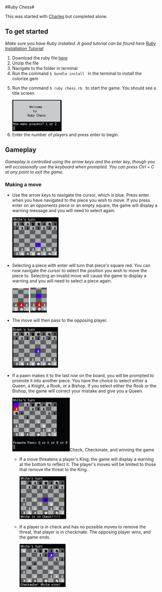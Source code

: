 #Ruby Chess#

This was started with [Charles](https://github.com/ckuang) but completed alone.

## To get started
  <p>
    <em>Make sure you have Ruby installed. A good tutorial can be found here <a href="http://installrails.com/steps">Ruby Installation Tutorial</a></em>
  </p>
  <ol>
    <li>Download the ruby file <a href="https://github.com/ctowler157/Chess/archive/master.zip">here</a></li>
    <li>Unzip the file</li>
    <li>Navigate to the folder in terminal</li>
    <li>Run the command <code>$ bundle install </code> in the terminal to install the colorize gem</li>
    <li>
      <p>
        Run the command <code>$ ruby chess.rb </code> to start the game.  You should see a title screen
      </p>
      <img src="assets/images/welcome_screen.png" />
    </li>
    <li>Enter the number of players and press enter to begin.</li>
  </ol>

## Gameplay
<p>
  <em>Gameplay is controlled using the arrow keys and the enter key, though you will occasionally use the keyboard when prompted. You can press Ctrl + C at any point to exit the game.</em>
</p>

### Making a move
<ul>
  <li>
    <p>
      Use the arrow keys to navigate the cursor, which is blue.  Press enter when you have navigated to the piece you wish to move.  If you press enter on an opponents piece or an empty square, the game will display a warning message and you will need to select again.
    </p>
    <img src="assets/images/select_move_1.png" />
  </li>
  <li>
    <p>
      Selecting a piece with enter will turn that piece's square red.  You can now navigate the cursor to select the position you wish to move the piece to.  Selecting an invalid move will cause the game to display a warning and you will need to select a piece again.
    </p>
    <img src="assets/images/select_move_2a.png" />
    <img src="assets/images/select_move_2b.png" />
  </li>
  <li>
    <p>
      The move will then pass to the opposing player.
    </p>
    <img src="assets/images/select_move_3.png" />
  </li>
  <li>
    <p>
      If a pawn makes it to the last row on the board, you will be prompted to promote it into another piece.  You have the choice to select either a Queen, a Knight, a Rook, or a Bishop.  If you select either the Rook or the Bishop, the game will correct your mistake and give you a Queen.
    </p>
    <img src="assets/images/promotion.png" alt="$ />
  </li>
</ul>

### Check, Checkmate, and winning the game
<ul>
  <li>
    <p>
      If a move threatens a player's King, the game will display a warning at the bottom to reflect it.  The player's moves will be limited to those that remove the threat to the King.
    </p>
    <img src="assets/images/check.png" />
  </li>
  <li>
    <p>
      If a player is in check and has no possible moves to remove the threat, that player is in checkmate.  The opposing player wins, and the game ends.
    </p>
    <img src="assets/images/check_mate.png" />
  </li>
</ul>
